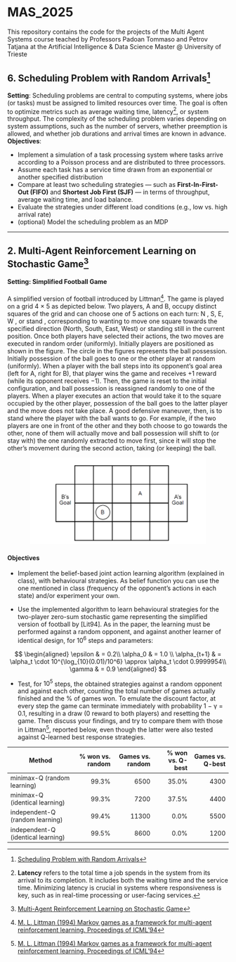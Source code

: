# MAS_2025
This repository contains the code for the projects of the Multi Agent Systems course teached by Professors Padoan Tommaso and Petrov Tatjana at the Artificial Intelligence &amp; Data Science Master @ University of Trieste

## 6. Scheduling Problem with Random Arrivals[^Prj1]

**Setting**: Scheduling problems are central to computing systems, where jobs (or tasks) must be assigned to limited resources over time. The goal is often to optimize metrics such as average waiting time, latency[^latency], or system throughput. The complexity of the scheduling problem varies depending on system assumptions, such as the number of servers, whether preemption is allowed, and whether job durations and arrival times are known in advance.
**Objectives**:
 - Implement a simulation of a task processing system where tasks arrive according to a Poisson
process and are distributed to three processors.
- Assume each task has a service time drawn from an exponential or another specified distribution
- Compare at least two scheduling strategies — such as **First-In-First-Out (FIFO)** and **Shortest
Job First (SJF)** — in terms of throughput, average waiting time, and load balance.
- Evaluate the strategies under different load conditions (e.g., low vs. high arrival rate)
- (optional) Model the scheduling problem as an MDP


[^latency]:  **Latency** refers to the total time a job spends in the system from its arrival to its completion. It includes both the waiting time and the service time. Minimizing latency is crucial in systems where responsiveness is key, such as in real-time processing or user-facing services.

---

## 2. Multi-Agent Reinforcement Learning on Stochastic Game[^Prj2]
#### Setting: Simplified Football Game
A simplified version of football introduced by Littman[^Lit94]. The game is played on a grid 4 × 5 as depicted below. Two players, A and B, occupy distinct squares of the grid and can choose one of 5 actions on each turn: N , S, E, W , or stand , corresponding to wanting to move one square towards the specified direction (North, South, East, West) or standing still in the current position. Once both players have selected their actions, the two moves are executed in random order (uniformly). Initially players are positioned as shown in the figure. The circle in the figures represents the ball possession. Initially possession of the ball goes to one or the other player at random (uniformly). When a player with the ball steps into its opponent’s goal area (left for A, right for B), that player wins the game and receives +1 reward (while its opponent receives −1). Then, the game is reset to the initial configuration, and ball possession is reassigned randomly to one of the players. When a player executes an action that would take it to the square occupied by the other player, possession of the ball goes to the latter player and the move does not take place. A good defensive maneuver, then, is to stand where the player with the ball wants to go.  For example, if the two players are one in front of the other and they both choose to go towards the other, none of them will actually move and ball possession will shift to (or stay with) the one randomly extracted to move first, since it will stop the other’s movement during the second action, taking (or keeping) the ball.

<p align="center">
  <img src= "./Projects/MARL/Images/MAS_FOOTBALL1.png"
       alt="MAS Football" 
       width="400"/>
</p>

#### Objectives
 - Implement the belief-based joint action learning algorithm (explained in class), with behavioural strategies. As belief function you can use the one mentioned in class (frequency of the opponent’s actions in each state) and/or experiment your own.

 - Use the implemented algorithm to learn behavioural strategies for the two-player zero-sum stochastic game representing the simplified version of football by [Lit94]. As in the paper, the learning must be performed against a random opponent, and against another learner of identical design, for $10^6$ steps and parameters:

$$
\begin{aligned}
 \epsilon & = 0.2\\
 \alpha_0 & = 1.0 \\
 \alpha_{t+1} & = \alpha_t \cdot 10^{\log_{10}(0.01)/10^6} \approx \alpha_t \cdot 0.9999954\\
 \gamma & = 0.9
\end{aligned}
$$

 - Test, for $10^5$ steps, the obtained strategies against a random opponent and against each other, counting the total number of games actually finished and the % of games won. To emulate the discount factor, at every step the game can terminate immediately with probability 1 − γ = 0.1, resulting in a draw (0 reward to both players) and resetting the game. Then discuss your findings, and try to compare them with those in Littman[^Lit94], reported below, even though the latter were also tested against Q-learned best response strategies.

<div align="center">

| Method                             | % won vs. random | Games vs. random | % won vs. Q-best | Games vs. Q-best |
|------------------------------------|-----------------:|-----------------:|-----------------:|-----------------:|
| minimax-Q (random learning)        |            99.3% |            6500  |            35.0% |            4300  |
| minimax-Q (identical learning)     |            99.3% |            7200  |            37.5% |            4400  |
| independent-Q (random learning)    |            99.4% |           11300  |             0.0% |            5500  |
| independent-Q (identical learning) |            99.5% |            8600  |             0.0% |            1200  |

</div>


[^Prj1]: [Scheduling Problem with Random Arrivals](./Projects/SPRA/2025_MAS_course_project_topics.pdf)
[^Lit94]: [M. L. Littman (1994) Markov games as a framework for multi-agent reinforcement learning. Proceedings of ICML’94](./Projects/MARL/littman94markov.pdf)
[^Prj2]: [Multi-Agent Reinforcement Learning on Stochastic Game](./Projects/MARL/Material/Projects-Padoan.pdf)
